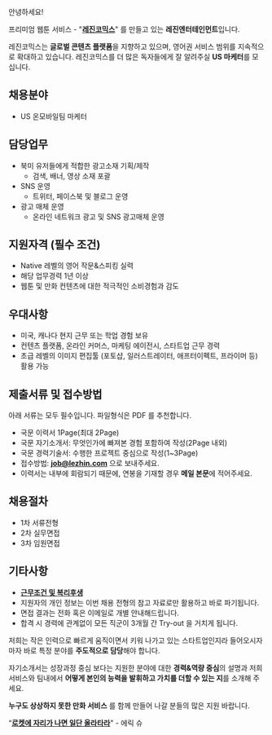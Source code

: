 ﻿안녕하세요!

프리미엄 웹툰 서비스 - "**[레진코믹스](http://www.lezhin.com)**" 를 만들고 있는 **레진엔터테인먼트**입니다.

레진코믹스는 **글로벌 콘텐츠 플랫폼**을 지향하고 있으며, 영어권 서비스 범위를 지속적으로 확대하고 있습니다. 
레진코믹스를 더 많은 독자들에게 잘 알려주실 **US 마케터**를 모십니다.
 

## 채용분야 

- US 온모바일팀 마케터 


## 담당업무

- 북미 유저들에게 적합한 광고소재 기획/제작
  - 검색, 배너, 영상 소재 포괄
- SNS 운영
  - 트위터, 페이스북 및 블로그 운영
- 광고 매체 운영
  - 온라인 네트워크 광고 및 SNS 광고매체 운영


## 지원자격 (필수 조건)

- Native 레벨의 영어 작문&스피킹 실력
- 해당 업무경력 1년 이상 
- 웹툰 및 만화 컨텐츠에 대한 적극적인 소비경험과 감도 


## 우대사항

- 미국, 캐나다 현지 근무 또는 학업 경험 보유
- 컨텐츠 플랫폼, 온라인 커머스, 마케팅 에이전시, 스타트업 근무 경력
- 초급 레벨의 이미지 편집툴 (포토샵, 일러스트레이터, 애프터이펙트, 프라이머 등) 활용 가능


## 제출서류 및 접수방법

아래 서류는 모두 필수입니다. 파일형식은 PDF 를 추천합니다.

- 국문 이력서 1Page(최대 2Page)
- 국문 자기소개서: 무엇인가에 빠져본 경험 포함하여 작성(2Page 내외)
- 국문 경력기술서: 수행한 프로젝트 중심으로 작성(1~3Page)
- 접수방법: **job@lezhin.com** 으로 보내주세요.
- 이력서는 내부에 회람되기 때문에, 연봉을 기재할 경우 **메일 본문**에 적어주세요.


## 채용절차 

- 1차 서류전형
- 2차 실무면접 
- 3차 임원면접 


## 기타사항 
- [**근무조건 및 복리후생**](https://github.com/lezhin/apply/blob/master/README.md)
- 지원자의 개인 정보는 이번 채용 전형의 참고 자료로만 활용하고 바로 파기됩니다.
- 면접 결과는 전화 혹은 이메일로 개별 안내해드립니다.
- 합격 시 경력에 관계없이 모든 직군이 3개월 간 Try-out 을 거치게 됩니다. 


저희는 작은 인력으로 빠르게 움직이면서 키워 나가고 있는 스타트업인지라 들어오시자마자 바로 특정 분야를 **주도적으로 담당**해야 합니다. 

자기소개서는 성장과정 중심 보다는 지원한 분야에 대한 **경력&역량 중심**의 설명과 저희 서비스와 팀내에서 **어떻게 본인의 능력을 발휘하고 가치를 더할 수 있는 지**를 소개해 주세요.

**누구도 상상하지 못한 만화 서비스** 를 함께 만들어 나갈 분들의 많은 지원 바랍니다.


“[**로켓에 자리가 나면 일단 올라타라**](http://estima.wordpress.com/2012/05/28/sheryl/)" - 에릭 슈